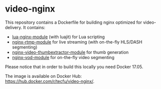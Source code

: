 video-nginx
===========

This repository contains a Dockerfile for building nginx optimized for
video-delivery. It contains:

- [lua-nginx-module](https://github.com/openresty/lua-nginx-module) (with
  luajit) for Lua scripting
- [nginx-rtmp-module](https://github.com/arut/nginx-rtmp-module) for live
  streaming (with on-the-fly HLS/DASH segmenting)
- [nginx-video-thumbextractor-module](https://github.com/wandenberg/nginx-video-thumbextractor-module)
  for thumb generation
- [nginx-vod-module](https://github.com/kaltura/nginx-vod-module) for
  on-the-fly video segmenting

Please notice that in order to build this locally you need Docker 17.05.

The image is available on Docker Hub:
https://hub.docker.com/r/tecfu/video-nginx/.
